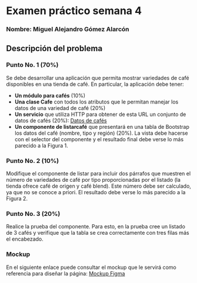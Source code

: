# Examen práctico semana 4

### Nombre: Miguel Alejandro Gómez Alarcón

## Descripción del problema

### Punto No. 1 (70%)

Se debe desarrollar una aplicación que permita mostrar variedades de café disponibles en una tienda de café. En particular, la aplicación debe tener:

- **Un módulo para cafés** (10%)
- **Una clase Cafe** con todos los atributos que le permitan manejar los datos de una variedad de café (20%)
- **Un servicio** que utiliza HTTP para obtener de esta URL un conjunto de datos de cafés (20%):
  [Datos de cafés](https://gist.githubusercontent.com/josejbocanegra/e9d24db370ce95b75555f7d1f8691805/raw/8a26ac2bca4183dc88545e14c45851d698911358/202212_MISW4104_Grupo3.json)
- **Un componente de listarcafé** que presentará en una tabla de Bootstrap los datos del café (nombre, tipo y región) (20%). La vista debe hacerse con el selector del componente y el resultado final debe verse lo más parecido a la Figura 1.

### Punto No. 2 (10%)

Modifique el componente de listar para incluir dos párrafos que muestren el número de variedades de café por tipo proporcionadas por el listado (la tienda ofrece café de origen y café blend). Este número debe ser calculado, ya que no se conoce a priori. El resultado debe verse lo más parecido a la Figura 2.

### Punto No. 3 (20%)

Realice la prueba del componente. Para esto, en la prueba cree un listado de 3 cafés y verifique que la tabla se crea correctamente con tres filas más el encabezado.

### Mockup

En el siguiente enlace puede consultar el mockup que le servirá como referencia para diseñar la página:
[Mockup Figma](https://www.figma.com/file/oOXgfRDcN1tP5BN9Bc1Ujw/Monitoria-MISW---Mockups-parcial-1C?node-id=3%3A135)
